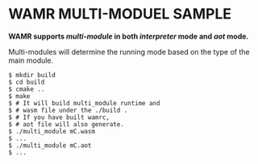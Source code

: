 # WAMR MULTI-MODUEL SAMPLE
**WAMR supports *multi-module* in both *interpreter* mode and *aot* mode.**

Multi-modules will determine the running mode based on the type of the main module.


``` shell
$ mkdir build
$ cd build
$ cmake ..
$ make
$ # It will build multi_module runtime and 
$ # wasm file under the ./build .
$ # If you have built wamrc,
$ # aot file will also generate.
$ ./multi_module mC.wasm
$ ...
$ ./multi_module mC.aot
$ ...

